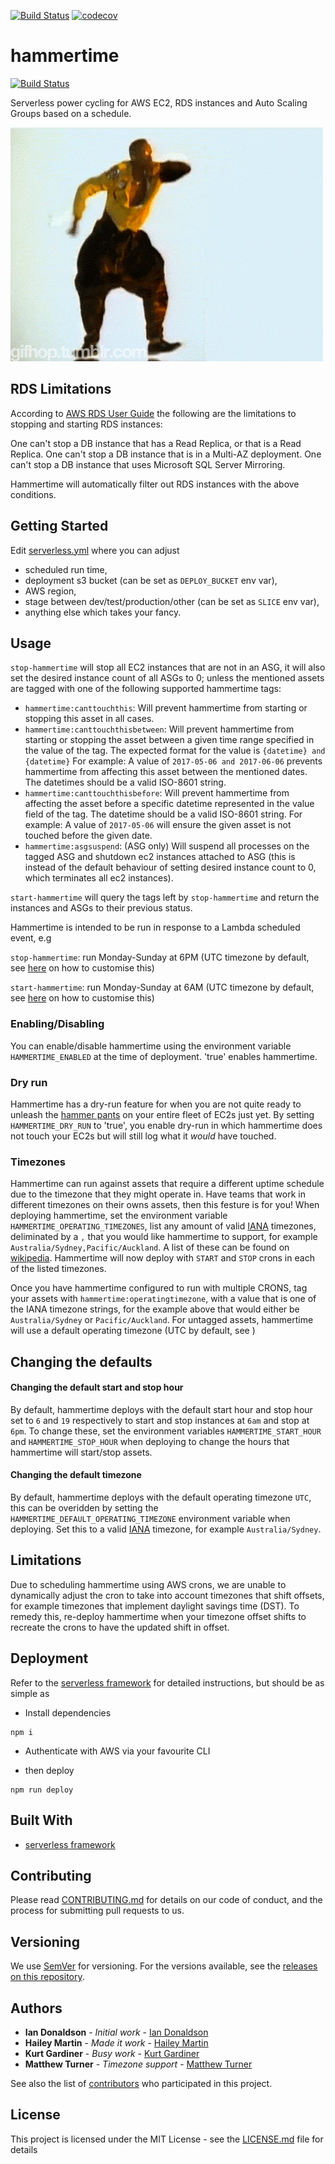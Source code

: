 [![Build Status](https://travis-ci.org/nib-health-funds/hammertime.svg?branch=master)](https://travis-ci.org/nib-health-funds/hammertime)
[![codecov](https://codecov.io/gh/nib-health-funds/hammertime/branch/master/graph/badge.svg)](https://codecov.io/gh/nib-health-funds/hammertime)

# hammertime

[![Build Status](https://travis-ci.org/nib-health-funds/hammertime.svg?branch=master)](https://travis-ci.org/nib-health-funds/hammertime)

Serverless power cycling for AWS EC2, RDS instances and Auto Scaling Groups based on a schedule.

![Stop! Hammer Time!](hammertime.gif)

## RDS Limitations
According to [AWS RDS User Guide](http://docs.aws.amazon.com/AmazonRDS/latest/UserGuide/USER_StopInstance.html) the following are the limitations to stopping and starting RDS instances:

One can't stop a DB instance that has a Read Replica, or that is a Read Replica.
One can't stop a DB instance that is in a Multi-AZ deployment.
One can't stop a DB instance that uses Microsoft SQL Server Mirroring.

Hammertime will automatically filter out RDS instances with the above conditions.

## Getting Started

Edit [serverless.yml](serverless.yml) where you can adjust
* scheduled run time,
* deployment s3 bucket (can be set as `DEPLOY_BUCKET` env var),
* AWS region,
* stage between dev/test/production/other (can be set as `SLICE` env var),
* anything else which takes your fancy.

## Usage

`stop-hammertime` will stop all EC2 instances that are not in an ASG, it will also set the desired instance count of all ASGs to 0; unless the mentioned assets are tagged with one of the following supported hammertime tags:

- `hammertime:canttouchthis`: Will prevent hammertime from starting or stopping this asset in all cases.
- `hammertime:canttouchthisbetween`: Will prevent hammertime from starting or stopping the asset between a given time range specified in the value of the tag. The expected format for the value is `{datetime} and {datetime}` For example: A value of `2017-05-06 and 2017-06-06` prevents hammertime from affecting this asset between the mentioned dates. The datetimes should be a valid ISO-8601 string.
- `hammertime:canttouchthisbefore`: Will prevent hammertime from affecting the asset before a specific datetime represented in the value field of the tag. The datetime should be a valid ISO-8601 string. For example: A value of `2017-05-06` will ensure the given asset is not touched before the given date.
- `hammertime:asgsuspend`: (ASG only) Will suspend all processes on the tagged ASG and shutdown ec2 instances attached to ASG (this is instead of the default behaviour of setting desired instance count to 0, which terminates all ec2 instances).

`start-hammertime` will query the tags left by `stop-hammertime` and return the instances and ASGs to their previous status.

Hammertime is intended to be run in response to a Lambda scheduled event, e.g

`stop-hammertime`: run Monday-Sunday at 6PM (UTC timezone by default, see [here](#Changing-the-defaults) on how to customise this)

`start-hammertime`: run Monday-Sunday at 6AM (UTC timezone by default, see [here](#Changing-the-defaults) on how to customise this)

### Enabling/Disabling

You can enable/disable hammertime using the environment variable `HAMMERTIME_ENABLED` at the time of deployment. 'true' enables hammertime.

### Dry run

Hammertime has a dry-run feature for when you are not quite ready to unleash the [hammer pants](https://en.wikipedia.org/wiki/Hammer_pants) on your entire fleet of EC2s just yet.
By setting `HAMMERTIME_DRY_RUN` to 'true', you enable dry-run in which hammertime does not touch your EC2s but will still log what it _would_ have touched.

### Timezones
Hammertime can run against assets that require a different uptime schedule due to the timezone that they might operate in. Have teams that work in different timezones on their owns assets, then this festure is for you!
When deploying hammertime, set the environment variable `HAMMERTIME_OPERATING_TIMEZONES`, list any amount of valid [IANA](https://www.iana.org/time-zones) timezones, deliminated by a `,` that you would like hammertime to support, for example `Australia/Sydney,Pacific/Auckland`. A list of these can be found on [wikipedia](https://en.wikipedia.org/wiki/List_of_tz_database_time_zones). Hammertime will now deploy with `START` and `STOP` crons in each of the listed timezones.

Once you have hammertime configured to run with multiple CRONS, tag your assets with `hammertime:operatingtimezone`, with a value that is one of the IANA timezone strings, for the example above that would either be `Australia/Sydney` or `Pacific/Auckland`. For untagged assets, hammertime will use a default operating timezone (UTC by default, see )

## Changing the defaults

#### Changing the default start and stop hour
By default, hammertime deploys with the default start hour and stop hour set to `6` and `19` respectively to start and stop instances at `6am` and stop at `6pm`.
To change these, set the environment variables `HAMMERTIME_START_HOUR` and `HAMMERTIME_STOP_HOUR` when deploying to change the hours that hammertime will start/stop assets.

#### Changing the default timezone
By default, hammertime deploys with the default operating timezone `UTC`, this can be overidden by setting the `HAMMERTIME_DEFAULT_OPERATING_TIMEZONE` environment variable when deploying. Set this to a valid [IANA](https://www.iana.org/time-zones) timezone, for example `Australia/Sydney`.

## Limitations
Due to scheduling hammertime using AWS crons, we are unable to dynamically adjust the cron to take into account timezones that shift offsets, for example timezones that implement daylight savings time (DST). To remedy this, re-deploy hammertime when your timezone offset shifts to recreate the crons to have the updated shift in offset.

## Deployment

Refer to the [serverless framework](!https://serverless.com/) for detailed instructions, but should be as simple as

* Install dependencies

```
npm i
```

* Authenticate with AWS via your favourite CLI

* then deploy

```
npm run deploy
```

## Built With

* [serverless framework](!https://serverless.com/)

## Contributing

Please read [CONTRIBUTING.md](https://gist.github.com/PurpleBooth/b24679402957c63ec426) for details on our code of conduct, and the process for submitting pull requests to us.

## Versioning

We use [SemVer](http://semver.org/) for versioning. For the versions available, see the [releases on this repository](https://github.com/nib-health-funds/hammertime/releases).

## Authors

* **Ian Donaldson** - *Initial work* - [Ian Donaldson](https://github.com/exidy)
* **Hailey Martin** - *Made it work* - [Hailey Martin](https://github.com/hlmartin)
* **Kurt Gardiner** - *Busy work* - [Kurt Gardiner](https://github.com/krutisfood)
* **Matthew Turner** - *Timezone support* - [Matthew Turner](https://github.com/ramesius)

See also the list of [contributors](https://github.com/nib-health-funds/hammertime/contributors) who participated in this project.

## License

This project is licensed under the MIT License - see the [LICENSE.md](LICENSE.md) file for details
